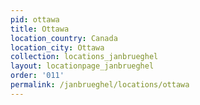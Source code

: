 ```yaml
---
pid: ottawa
title: Ottawa
location_country: Canada
location_city: Ottawa
collection: locations_janbrueghel
layout: locationpage_janbrueghel
order: '011'
permalink: /janbrueghel/locations/ottawa
---
```

